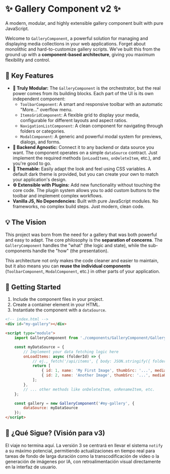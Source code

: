 # ✨ Gallery Component v2 ✨

A modern, modular, and highly extensible gallery component built with pure JavaScript.

Welcome to `GalleryComponent`, a powerful solution for managing and displaying media collections in your web applications. Forget about monolithic and hard-to-customize gallery scripts. We've built this from the ground up with a **component-based architecture**, giving you maximum flexibility and control.

## 🚀 Key Features

*   **🧩 Truly Modular:** The `GalleryComponent` is the orchestrator, but the real power comes from its building blocks. Each part of the UI is its own independent component:
    *   `ToolbarComponent`: A smart and responsive toolbar with an automatic "More..." overflow menu.
    *   `ItemsGridComponent`: A flexible grid to display your media, configurable for different layouts and aspect ratios.
    *   `NavigationListComponent`: A clean component for navigating through folders or categories.
    *   `ModalComponent`: A generic and powerful modal system for previews, dialogs, and forms.
*   **🔌 Backend Agnostic:** Connect it to any backend or data source you want. The component operates on a simple `dataSource` contract. Just implement the required methods (`onLoadItems`, `onDeleteItem`, etc.), and you're good to go.
*   **🎨 Themable:** Easily adapt the look and feel using CSS variables. A default dark theme is provided, but you can create your own to match your application's design.
*   **⚙️ Extensible with Plugins:** Add new functionality without touching the core code. The plugin system allows you to add custom buttons to the toolbar and implement complex workflows.
*   **Vanilla JS, No Dependencies:** Built with pure JavaScript modules. No frameworks, no complex build steps. Just modern, clean code.

## 💡 The Vision

This project was born from the need for a gallery that was both powerful and easy to adapt. The core philosophy is the **separation of concerns**. The `GalleryComponent` handles the "what" (the logic and state), while the sub-components handle the "how" (the presentation).

This architecture not only makes the code cleaner and easier to maintain, but it also means you can **reuse the individual components** (`ToolbarComponent`, `ModalComponent`, etc.) in other parts of your application.

## 🏁 Getting Started

1.  Include the component files in your project.
2.  Create a container element in your HTML.
3.  Instantiate the component with a `dataSource`.

```html
<!-- index.html -->
<div id="my-gallery"></div>

<script type="module">
    import GalleryComponent from './components/GalleryComponent/GalleryComponent.js';

    const myDataSource = {
        // Implement your data fetching logic here
        onLoadItems: async (folderId) => {
            // ej., fetch('/api/items', { body: JSON.stringify({ folderId }) })
            return [
                { id: 1, name: 'My First Image', thumbSrc: '...', mediaUrl: '...' },
                { id: 2, name: 'Another Image', thumbSrc: '...', mediaUrl: '...' }
            ];
        },
        // ... other methods like onDeleteItem, onRenameItem, etc.
    };

    const gallery = new GalleryComponent('#my-gallery', {
        dataSource: myDataSource
    });
</script>
```

## 🔮 ¿Qué Sigue? (Visión para v3)

El viaje no termina aquí. La versión 3 se centrará en llevar el sistema `notify` a su máximo potencial, permitiendo actualizaciones en tiempo real para tareas de fondo de larga duración como la transcodificación de video o la generación de imágenes por IA, con retroalimentación visual directamente en la interfaz de usuario.